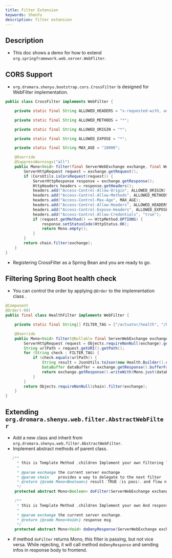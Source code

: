 ```yaml
---
title: Filter Extension
keywords: ShenYu
description: filter extension
---
```



## Description

* This doc shows a demo for how to extend `org.springframework.web.server.WebFliter`.

## CORS Support

* `org.dromara.shenyu.bootstrap.cors.CrossFilter` is designed for WebFilter implementation.

 ```java
 public class CrossFilter implements WebFilter {

     private static final String ALLOWED_HEADERS = "x-requested-with, authorization, Content-Type, Authorization, credential, X-XSRF-TOKEN,token,username,client";

     private static final String ALLOWED_METHODS = "*";

     private static final String ALLOWED_ORIGIN = "*";

     private static final String ALLOWED_EXPOSE = "*";

     private static final String MAX_AGE = "18000";

     @Override
     @SuppressWarnings("all")
     public Mono<Void> filter(final ServerWebExchange exchange, final WebFilterChain chain) {
         ServerHttpRequest request = exchange.getRequest();
         if (CorsUtils.isCorsRequest(request)) {
             ServerHttpResponse response = exchange.getResponse();
             HttpHeaders headers = response.getHeaders();
             headers.add("Access-Control-Allow-Origin", ALLOWED_ORIGIN);
             headers.add("Access-Control-Allow-Methods", ALLOWED_METHODS);
             headers.add("Access-Control-Max-Age", MAX_AGE);
             headers.add("Access-Control-Allow-Headers", ALLOWED_HEADERS);
             headers.add("Access-Control-Expose-Headers", ALLOWED_EXPOSE);
             headers.add("Access-Control-Allow-Credentials", "true");
             if (request.getMethod() == HttpMethod.OPTIONS) {
                 response.setStatusCode(HttpStatus.OK);
                 return Mono.empty();
             }
         }
         return chain.filter(exchange);
     }
 }
```
* Registering CrossFilter as a Spring Bean and you are ready to go.

## Filtering Spring Boot health check

* You can control the order by applying `@Order` to the implementation class .

```java
@Component
@Order(-99)
public final class HealthFilter implements WebFilter {

    private static final String[] FILTER_TAG = {"/actuator/health", "/health_check"};

    @Override
    public Mono<Void> filter(@Nullable final ServerWebExchange exchange, @Nullable final WebFilterChain chain) {
        ServerHttpRequest request = Objects.requireNonNull(exchange).getRequest();
        String urlPath = request.getURI().getPath();
        for (String check : FILTER_TAG) {
            if (check.equals(urlPath)) {
                String result = JsonUtils.toJson(new Health.Builder().up().build());
                DataBuffer dataBuffer = exchange.getResponse().bufferFactory().wrap(result.getBytes());
                return exchange.getResponse().writeWith(Mono.just(dataBuffer));
            }
        }
        return Objects.requireNonNull(chain).filter(exchange);
    }
}

```

##  Extending `org.dromara.shenyu.web.filter.AbstractWebFilter`

* Add a new class and inherit from `org.dromara.shenyu.web.filter.AbstractWebFilter`.
* Implement abstract methods of parent class.

```java
   /**
     * this is Template Method ,children Implement your own filtering logic.
     *
     * @param exchange the current server exchange
     * @param chain    provides a way to delegate to the next filter
     * @return {@code Mono<Boolean>} result：TRUE (is pass)，and flow next filter；FALSE (is not pass) execute doDenyResponse(ServerWebExchange exchange)
     */
    protected abstract Mono<Boolean> doFilter(ServerWebExchange exchange, WebFilterChain chain);

    /**
     * this is Template Method ,children Implement your own And response client.
     *
     * @param exchange the current server exchange.
     * @return {@code Mono<Void>} response msg.
     */
    protected abstract Mono<Void> doDenyResponse(ServerWebExchange exchange);
```
* if method `doFilter` returns Mono<true>, this filter is passing, but not vice versa. While rejecting, it will call method `doDenyResponse` and sending infos in response body to frontend.




